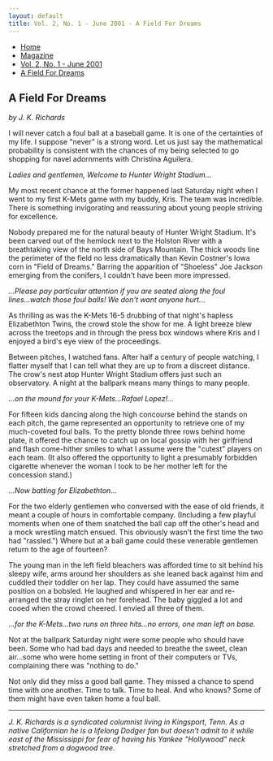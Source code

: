 ```yaml
---
layout: default
title: Vol. 2, No. 1 - June 2001 - A Field For Dreams
---
```

<nav class="breadcrumb" aria-label="breadcrumbs">
  <ul>
    <li><a href="{{ site.url }}{{ site.baseurl }}/index.html">Home</a></li>
    <li><a href="../magazine-home.html">Magazine</a></li>
    <li><a href="bi_vol_2_no_1_home.html">Vol. 2, No. 1 - June 2001</a></li>
    <li class="is-active"><a href="#" aria-current="page">A Field For Dreams</a></li>
  </ul>
</nav>

<section class="storycontent">
  <h1>A Field For Dreams</h1>
  <p><em>by J. K. Richards</em></p>

  <p>
    I will never catch a foul ball at a baseball game. It is one of the certainties of my life. I suppose "never" is a strong word. Let us just say the mathematical probability is consistent with the chances of my being selected to go shopping for navel adornments with Christina Aguilera.
  </p>

  <p>
    <em>Ladies and gentlemen, Welcome to Hunter Wright Stadium...</em>
  </p>

  <p>
    My most recent chance at the former happened last Saturday night when I went to my first K-Mets game with my buddy, Kris. The team was incredible. There is something invigorating and reassuring about young people striving for excellence.
  </p>

  <p>
    Nobody prepared me for the natural beauty of Hunter Wright Stadium. It's been carved out of the hemlock next to the Holston River with a breathtaking view of the north side of Bays Mountain. The thick woods line the perimeter of the field no less dramatically than Kevin Costner's Iowa corn in "Field of Dreams." 
    Barring the apparition of "Shoeless" Joe Jackson emerging from the conifers, I couldn't have been more impressed.
  </p>

  <p>
    <em>...Please pay particular attention if you are seated along the foul lines...watch those foul balls! We don't want anyone hurt... </em>
  </p>

  <p>
    As thrilling as was the K-Mets 16-5 drubbing of that night's hapless Elizabethton Twins, the crowd stole the show for me. A light breeze blew across the treetops and in through the press box windows where Kris and I enjoyed a bird's eye view of the proceedings.
  </p>

  <p>
    Between pitches, I watched fans. After half a century of people watching, I flatter myself that I can tell what they are up to from a discreet distance. The crow's nest atop Hunter Wright Stadium offers just such an observatory. A night at the ballpark means many things to many people.
  </p>

  <p>
    <em>...on the mound for your K-Mets...Rafael Lopez!... </em>
  </p>

  <p>
    For fifteen kids dancing along the high concourse behind the stands on each pitch, the game represented an opportunity to retrieve one of my much-coveted foul balls. To the pretty blonde three rows behind home plate, it offered the chance to catch up on local gossip with her girlfriend and flash come-hither smiles to what I assume were the "cutest" players on each team. (It also offered the opportunity to light a presumably forbidden cigarette whenever the woman I took to be her mother left for the concession stand.)
  </p>

  <p>
    <em>...Now batting for Elizabethton... </em>
  </p>

  <p>
    For the two elderly gentlemen who conversed with the ease of old friends, it meant a couple of hours in comfortable company. (Including a few playful moments when one of them snatched the ball cap off the other's head and a mock wrestling match ensued. This obviously wasn't the first time the two had "rassled.") Where but at a ball game could these venerable gentlemen return to the age of fourteen?
  </p>

  <p>
    The young man in the left field bleachers was afforded time to sit behind his sleepy wife, arms around her shoulders as she leaned back against him and cuddled their toddler on her lap. They could have assumed the same position on a bobsled. He laughed and whispered in her ear and re-arranged the stray ringlet on her forehead. The baby giggled a lot and cooed when the crowd cheered. I envied all three of them.
  </p>

  <p>
    <em>...for the K-Mets...two runs on three hits...no errors, one man left on base. </em>
  </p>

  <p>
    Not at the ballpark Saturday night were some people who should have been. Some who had bad days and needed to breathe the sweet, clean air...some who were home setting in front of their computers or TVs, complaining there was "nothing to do."
  </p>

  <p>
    Not only did they miss a good ball game. They missed a chance to spend time with one another. Time to talk. Time to heal. And who knows? Some of them might have even taken home a foul ball.
  </p>

  <hr />

  <p>
    <em>J. K. Richards is a syndicated columnist living in Kingsport, Tenn. As a native Californian he is a lifelong Dodger fan but doesn't admit to it while east of the Mississippi for fear of having his Yankee "Hollywood" neck stretched from a dogwood tree.</em>
  </p>

</section>
